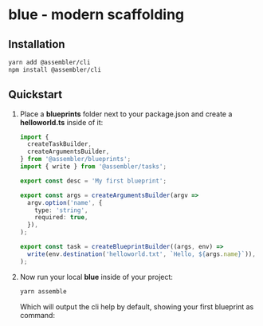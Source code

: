 # blue - modern scaffolding

## Installation

```sh
yarn add @assembler/cli
npm install @assembler/cli
```

## Quickstart

1. Place a **blueprints** folder next to your package.json and create a **helloworld.ts** inside of it:

   ```ts
   import {
     createTaskBuilder,
     createArgumentsBuilder,
   } from '@assembler/blueprints';
   import { write } from '@assembler/tasks';

   export const desc = 'My first blueprint';

   export const args = createArgumentsBuilder(argv =>
     argv.option('name', {
       type: 'string',
       required: true,
     }),
   );

   export const task = createBlueprintBuilder((args, env) =>
     write(env.destination('helloworld.txt', `Hello, ${args.name}`)),
   );
   ```

2. Now run your local **blue** inside of your project:

   ```sh
   yarn assemble
   ```

   Which will output the cli help by default, showing your first blueprint as command:

   ```sh

   ```
